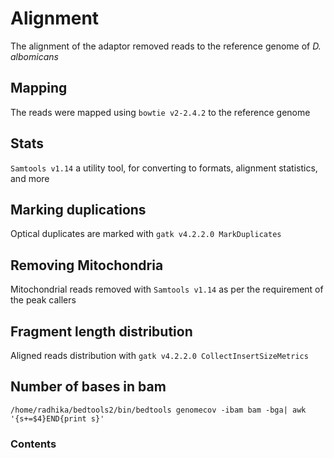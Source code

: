 # Alignment

The alignment of the adaptor removed reads to the reference genome of *D. albomicans*

## Mapping
The reads were mapped using `bowtie v2-2.4.2` to the reference genome

## Stats
`Samtools v1.14` a utility tool, for converting to formats, alignment statistics, and more

## Marking duplications
Optical duplicates are marked with `gatk v4.2.2.0 MarkDuplicates`

## Removing Mitochondria
Mitochondrial reads removed with `Samtools v1.14` as per the requirement of the peak callers

## Fragment length distribution
Aligned reads distribution with `gatk v4.2.2.0 CollectInsertSizeMetrics`

## Number of bases in bam
```
/home/radhika/bedtools2/bin/bedtools genomecov -ibam bam -bga| awk '{s+=$4}END{print s}'
```
### Contents

